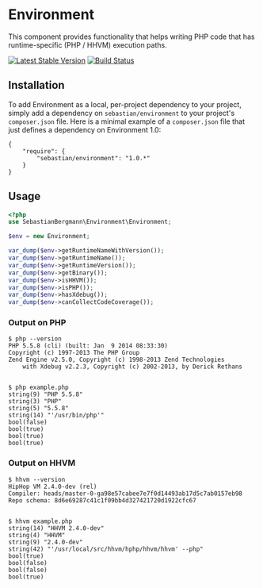 # Environment

This component provides functionality that helps writing PHP code that has runtime-specific (PHP / HHVM) execution paths.

[![Latest Stable Version](https://poser.pugx.org/sebastian/environment/v/stable.png)](https://packagist.org/packages/sebastian/environment)
[![Build Status](https://travis-ci.org/sebastianbergmann/environment.png?branch=master)](https://travis-ci.org/sebastianbergmann/environment)

## Installation

To add Environment as a local, per-project dependency to your project, simply add a dependency on `sebastian/environment` to your project's `composer.json` file. Here is a minimal example of a `composer.json` file that just defines a dependency on Environment 1.0:

    {
        "require": {
            "sebastian/environment": "1.0.*"
        }
    }

## Usage

```php
<?php
use SebastianBergmann\Environment\Environment;

$env = new Environment;

var_dump($env->getRuntimeNameWithVersion());
var_dump($env->getRuntimeName());
var_dump($env->getRuntimeVersion());
var_dump($env->getBinary());
var_dump($env->isHHVM());
var_dump($env->isPHP());
var_dump($env->hasXdebug());
var_dump($env->canCollectCodeCoverage());
```

### Output on PHP

    $ php --version
    PHP 5.5.8 (cli) (built: Jan  9 2014 08:33:30)
    Copyright (c) 1997-2013 The PHP Group
    Zend Engine v2.5.0, Copyright (c) 1998-2013 Zend Technologies
        with Xdebug v2.2.3, Copyright (c) 2002-2013, by Derick Rethans


    $ php example.php
    string(9) "PHP 5.5.8"
    string(3) "PHP"
    string(5) "5.5.8"
    string(14) "'/usr/bin/php'"
    bool(false)
    bool(true)
    bool(true)
    bool(true)

### Output on HHVM

    $ hhvm --version
    HipHop VM 2.4.0-dev (rel)
    Compiler: heads/master-0-ga98e57cabee7e7f0d14493ab17d5c7ab0157eb98
    Repo schema: 8d6e69287c41c1f09bb4d327421720d1922cfc67


    $ hhvm example.php
    string(14) "HHVM 2.4.0-dev"
    string(4) "HHVM"
    string(9) "2.4.0-dev"
    string(42) "'/usr/local/src/hhvm/hphp/hhvm/hhvm' --php"
    bool(true)
    bool(false)
    bool(false)
    bool(true)

